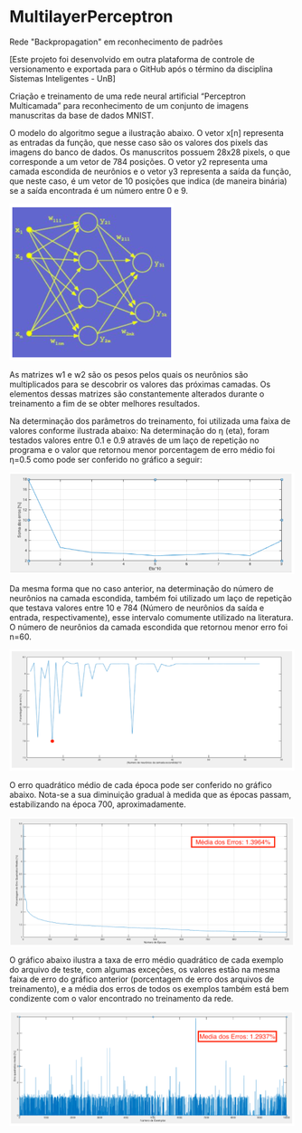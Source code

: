 # MultilayerPerceptron
Rede "Backpropagation" em reconhecimento de padrões

[Este projeto foi desenvolvido em outra plataforma de controle de versionamento e exportada para o GitHub após o término da disciplina Sistemas Inteligentes - UnB]

Criação e treinamento de uma rede neural artificial “Perceptron Multicamada” para reconhecimento de um conjunto de imagens manuscritas da base de dados MNIST.

O modelo do algoritmo segue a ilustração abaixo.
O vetor x[n] representa as entradas da função, que nesse caso são os valores dos pixels das imagens do banco de dados. Os manuscritos possuem 28x28 pixels, o que corresponde a um vetor de 784 posições.
O vetor y2 representa uma camada escondida de neurônios e o vetor y3 representa a saída da função, que neste caso, é um vetor de 10 posições que indica (de maneira binária) se a
saída encontrada é um número entre 0 e 9.

![perceptron](images/perceptron.png?raw=true)

As matrizes w1 e w2 são os pesos pelos quais os neurônios são multiplicados para se descobrir os valores das próximas camadas. Os elementos dessas matrizes são constantemente alterados durante o treinamento a fim de se obter melhores resultados.

Na determinação dos parâmetros do treinamento, foi utilizada uma faixa de valores conforme ilustrada abaixo:
Na determinação do η (eta), foram testados valores entre 0.1 e 0.9 através de um laço de repetição no programa e o valor que retornou menor porcentagem de erro médio foi η=0.5 como pode ser conferido no gráfico a seguir:

![eta](images/eta.png?raw=true)

Da mesma forma que no caso anterior, na determinação do número de neurônios na camada escondida, também foi utilizado um laço de repetição que testava valores entre 10 e 784 (Número de neurônios da saída e entrada, respectivamente), esse intervalo comumente utilizado na literatura. O número de neurônios da camada escondida que retornou menor erro foi n=60.

![layers](images/layers.png?raw=true)

O erro quadrático médio de cada época pode ser conferido no gráfico abaixo. Nota-se a sua diminuição gradual à medida que as épocas passam, estabilizando na época 700, aproximadamente.

![error](images/error.png?raw=true)

O gráfico abaixo ilustra a taxa de erro médio quadrático de cada exemplo do arquivo de teste, com algumas exceções, os valores estão na mesma faixa de erro do gráfico anterior (porcentagem de erro dos arquivos de treinamento), e a média dos erros de todos os exemplos também está bem condizente com o valor encontrado no treinamento da rede.

![error_test](images/error_test.png?raw=true)


    